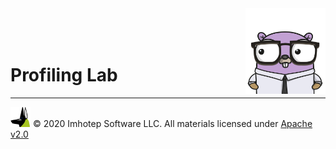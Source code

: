 <img src="../assets/gophernand.png" align="right" width="128" height="auto"/>

<br/>
<br/>
<br/>

# Profiling Lab

---
<img src="../assets/imhotep_logo.png" width="32" height="auto"/> © 2020 Imhotep Software LLC.
All materials licensed under [Apache v2.0](http://www.apache.org/licenses/LICENSE-2.0)